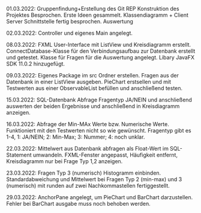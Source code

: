 01.03.2022: Gruppenfindung+Erstellung des Git REP
Konstruktion des Projektes Besprochen.
Erste Ideen gesammelt. Klassendiagramm + Client Server Schnittstelle fertig besprochen.
Auswertung

02.03.2022: Controller und eigenes Main angelegt.

08.03.2022: FXML User-Interface mit ListView und Kreisdiagramm erstellt.
ConnectDatabase-Klasse für den Verbindungsaufbau zur Datenbank erstellt und getestet.
Klasse für Fragen für die Auswertung angelegt.
Libary JavaFX SDK 11.0.2 hinzugefügt.

09.03.2022: Eigenes Package im src Ordner erstellen.
Fragen aus der Datenbank in einer ListView ausgeben.
PieChart erstsellen und mit Testwerten aus einer ObservableList befüllen und anschließend testen.

15.03.2022: SQL-Datenbank Abfrage Fragentyp JA/NEIN und anschließend auswerten der beiden Ergebnisse 
und anschließend in Kreisdiagramm anzeigen.

16.03.2022: Abfrage der Min-MAx Werte bzw. Numerische Werte.
Funktioniert mit den Testwerten nicht so wie gewünscht.
Fragentyp gibt es 1-4, 1: JA/NEIN; 2: Min-Max; 3: Nummer; 4: noch unklar.

22.03.2022: Mittelwert aus Datenbank abfragen als Float-Wert im SQL-Statement umwandeln.
FXML-Fenster angepasst, Häufigkeit entfernt, Kreisdiagramm nur bei Frage Typ 1,2 anzeigen.

23.03.2022: Fragen Typ 3 (numerisch) Histogramm einbinden.
Standardabweichung und Mittelwert bei Fragen Typ 2 (min-max) und 3 (numerisch) mit 
runden auf zwei Nachkommastellen fertiggestellt.

29.03.2022: AnchorPane angelegt, um PieChart und BarChart darzustellen. 
Fehler bei BarChart ausgabe muss noch behoben werden.